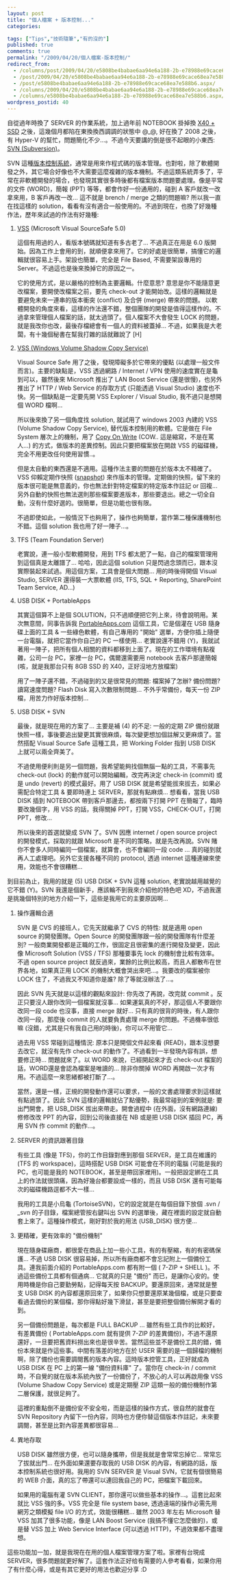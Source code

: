 ```yaml
---
layout: post
title: "個人檔案 + 版本控制..."
categories:

tags: ["Tips","技術隨筆","有的沒的"]
published: true
comments: true
permalink: "/2009/04/20/個人檔案-版本控制/"
redirect_from:
  - /columns/post/2009/04/20/e5808be4babae6aa94e6a188-2b-e78988e69cace68ea7e588b6.aspx/
  - /post/2009/04/20/e5808be4babae6aa94e6a188-2b-e78988e69cace68ea7e588b6.aspx/
  - /post/e5808be4babae6aa94e6a188-2b-e78988e69cace68ea7e588b6.aspx/
  - /columns/2009/04/20/e5808be4babae6aa94e6a188-2b-e78988e69cace68ea7e588b6.aspx/
  - /columns/e5808be4babae6aa94e6a188-2b-e78988e69cace68ea7e588b6.aspx/
wordpress_postid: 40
---
```


自從過年時換了 SERVER 的作業系統，加上過年前 NOTEBOOK 掛掉換 [X40 + SSD](http://columns.chicken-house.net/post/ThinkPadX40-SSD.aspx) 之後，這幾個月都陷在東換換西調調的狀態中 @_@, 好在換了 2008 之後，有 Hyper-V 的幫忙，問題簡化不少...。不過今天要講的倒是很不起眼的小東西: [SVN (Subversion)](http://subversion.tigris.org/)。

SVN 這種[版本控制系統](http://en.wikipedia.org/wiki/Revision_control)，通常是用來作程式碼的版本管理。也對啦，除了軟體開發之外，其它場合好像也不大需要這麼複雜的版本機制。不過這類系統弄多了，平常在非軟體開發的場合，也發現其實很多時後都有檔案版本問題要處理。像是平常的文件 (WORD)，簡報 (PPT) 等等，都會作好一份通用的，碰到 A 客戶就改一改拿來用，B 客戶再改一改... 這不就是 brench / merge 之類的問題嘛? 所以我一直在找這樣的 solution，看看有沒有適合一般使用的。不過到現在，也換了好幾種作法，歷年來試過的作法有好幾種:

1. [VSS](http://msdn.microsoft.com/en-us/aa740435.aspx) (Microsoft Visual SourceSafe 5.0)

   這個有用過的人，看版本號碼就知道有多古老了… 不過真正在用是 6.0 版開始。因為工作上會用的到，就順便拿來用了。它的好處是很簡單，搞懂它的邏輯就很容易上手。架設也簡單，完全是 File Based, 不需要架設專用的 Server。不過這也是後來換掉它的原因之一。

   它的使用方式，是以嚴格的控制為主要邏輯。什麼意思? 意思是你不能隨意更改檔案，要開使改檔案之前，要先 check-out 才能開始改。這樣的邏輯就是要避免未來一連串的版本衝突 (conflict) 及合併 (merge) 帶來的問題。 以軟體開發的角度來看，這樣的作法還不錯，整個團隊的開發是值得這樣作的。不過拿來管理個人檔案的話，就太過頭了。個人檔案不大會發生 LOCK 的問題，就是我改你也改，最後存檔總會有一個人的資料被蓋掉... 不過，如果我是大老闆，有十幾個秘書在幫我打雜的話就難說了 [H]

2. [VSS (Windows Volume Shadow Copy Service)](http://columns.chicken-house.net/post/Volume-Shadow-Copy-Service-.aspx)

   Visual Source Safe 用了之後，發現障礙多於它帶來的優點 (以處理一般文件而言)。主要的缺點是，VSS 透過網路 / Internet / VPN 使用的速度實在是龜到可以，雖然後來 Microsoft 推出了 LAN Boost Service (還是很慢)，也另外推出了 HTTP / Web Service 的存取方式 (只能透過 Visual Studio) 速度也不快。另一個缺點是一定要先開 VSS Explorer / Visual Studio, 我不過只是想開個 WORD 檔啊...

   所以後來換了另一個角度找 solution, 就試用了 windows 2003 內建的 VSS (Volume Shadow Copy Service), 替代版本控制用的軟體。它是做在 File System 層次上的機制，用了 [Copy On Write](http://en.wikipedia.org/wiki/Copy_on_write) (COW.. 這是縮寫，不是在罵人...) 的方式，做版本的差異控制。因此只要把檔案放在開啟 VSS 的磁碟機，完全不用更改任何使用習慣..。

   但是太自動的東西還是不適用。這種作法主要的問題在於版本太不精確了。VSS 仰賴定期作快照 ([snapshot](http://en.wikipedia.org/wiki/Snapshot_algorithm)) 來作版本的管理。定期做的快照，留下來的版本很可能是無意義的，你也無法針對特定檔案的特定版本作註記 or 回複... 另外自動的快照也無法選則那些檔案要進版本，那些要退出。總之一切全自動，沒有什麼好選的。很簡單，但是功能也很有限。

   不過即使如此，一般情況下也夠用了，操作也夠簡單，當作第二種保護機制也不錯。這個 solution 我也用了好一陣子...。

3. TFS (Team Foundation Server)

   老實說，連一般小型軟體開發，用到 TFS 都太肥了一點，自己的檔案管理用到這個真是太離譜了... 哈哈，因此這個 solution 只是閃過念頭而已，跟本沒實際裝起來試過。用這個方案，工具會是個大問題... 用的時後得開個 Visual Studio, SERVER 還得裝一大票軟體 (IIS, TFS, SQL + Reporting, SharePoint Team Service, AD…)

4. USB DISK + PortableApps

   其實這個算不上是個 SOLUTION，只不過順便把它列上來，待會說明用。某次無意間，同事告訴我 [PortableApps.com](http://portableapps.com/) 這個工具，它是個灌在 USB 隨身碟上面的工具 & 一些綠色軟體，有自己專用的 "開始" 選單，方便你插上隨便一台電腦，就把它當作你自己的 PC 一樣使用... 老實說還不錯用 (Y)，我就試著用一陣子，把所有個人相關的資料都移到上面了。現在的工作環境有點複雜，公司一台 PC，家裡一台 PC，偶爾還需要用 notebook 去客戶那邊簡報 (咳，就是我那台只有 8GB SSD 的 X40，正好沒地方放檔案)

   用了一陣子還不錯，不過碰到的又是很常見的問題: 檔案掉了怎辦? 備份問題? 讀寫速度問題? Flash Disk 寫入次數限制問題... 不外乎常備份，每天一份 ZIP 檔，用苦力作好版本控制…

5. USB DISK + SVN

   最後，就是現在用的方案了... 主要是補 (4) 的不足: 一般的定期 ZIP 備份就跟快照一樣，事後要追出變更其實很麻煩，每次變更想加個註解又更麻煩了。當然搭配 Visual Source Safe 這種工具，把 Working Folder 指到 USB DISK 上就可以兩全齊美了。

   不過使用便利則是另一個問題，我希望能夠找個無腦一點的工具，不需事先 check-out (lock) 的動作就可以開始編輯，改完再決定 check-in (commit) 或是 undo (revert) 的模式最好。用了 USB DISK 就是希望能拔來拔去，如果必需配合特定工具 & 要即時連上 SERVER，那就有點麻煩... 想看看，當我 USB DISK 插到 NOTEBOOK 帶到客戶那邊去，都按兩下打開 PPT 在簡報了，臨時要改幾個字，用 VSS 的話，我得關掉 PPT，打開 VSS，CHECK-OUT，打開PPT，修改...

   所以後來的首選就變成 SVN 了。SVN 因應 internet / open source project 的開發模式，採取的就跟 Microsoft 是不同的策略，就是先改再說。SVN 賭你不會多人同時編同一個檔案，就算會，也不會編同一段 code … 真的碰到就再人工處理吧。另外它支援各種不同的 protocol, 透過 internet 這種連線來使用，效能也不會很糟糕...

到目前為止，我用的就是 (5) USB DISK + SVN 這種 solution, 老實說越用越覺的它不錯 (Y)。SVN 我還是個新手，應該輪不到我來介紹他的特色吧 XD，不過我還是挑幾個特別的地方介紹一下，這些是我用它的主要原因啊...

1. 操作邏輯合適

   SVN 是 CVS 的接班人，它先天就繼承了 CVS 的特性: 就是適用 open source 的開發團隊。Open Source 的開發團隊跟一般的開發團隊有什麼差別? 一般商業開發都是正職的工作，很固定且很密集的進行開發及變更，因此像 Microsoft Solution (VSS / TFS) 那種要事先 lock 的機制會比較有效率。不過 open source project 就反過來，業餘的比例比較高，而且人都散布在世界各地，如果真正用 LOCK 的機制大概會哭出來吧...。我要改的檔案被你 LOCK 住了，不過我又不知道你是誰? 除了等就沒辦法了...。

   因此 SVN 先天就是以這樣的觀點來設計: 你先改了再說，改完就 commit 。反正只要沒人跟你改同一個檔案就沒事... 如果運氣真的不好，那這個人不要跟你改同一段 code 也沒事，直接 merge 就好... 只有真的很背的時後，有人跟你改同一段，那麼後 commit 的人就要負責處理 merge 的問題。不過機率很低嘛 (沒錯，尤其是只有我自己用的時後)，你可以不用管它...

   過去用 VSS 常碰到這種情況: 原本只是開個文件起來看 (READ)，跟本沒想要去改它，就沒有先作 check-out 的動作了。不過看到一半發現內容有誤，想要修正時... 問題就來了。以 WORD 來說，已經開起來才去 check-out 檔案的話，WORD還是會認為檔案是唯讀的... 除非你關掉 WORD 再開啟一次才有用。不過這麼一來思緒都被打斷了...。

   當然，還是一樣，正規的開發動作還可以要求，一般的文書處理要求到這樣就有點過頭了。因此 SVN 這樣的邏輯就佔了點優勢，我最常碰到的案例就是: 要出門開會，把 USB_DISK 拔出來帶走。開會過程中 (在外面，沒有網路連線) 修修改改 PPT 的內容，回到公司後直接在 NB 或是把 USB DISK 插回 PC，再用 SVN 作 commit 的動作...。

2. SERVER 的資訊跟著目錄

   有些工具 (像是 TFS)，你的工作目錄對應到那個 SERVER，是工具在維護的 (TFS 的 workspace)，這時搭配 USB DISK 可能會在不同的電腦 (可能是我的 PC，也可能是我的 NOTEBOOK，甚至是帶回家裡用)。一般把設定綁在工具上的作法就很頭痛，因為好幾台都要設成一樣的，而且 USB DISK 還有可能每次的磁碟機路逕都不大一樣...

   我用的工具是小烏龜 (TortoiseSVN)，它的設定就是在每個目錄下放個 .svn / _svn 的子目錄，檔案總管按右鍵叫出 SVN 的選單後，藏在裡面的設定就自動套上來了。這種操作模式，剛好對於我的用法 (USB_DISK) 很方便...

3. 更精確，更有效率的 "備份機制"

   現在隨身碟廠商，都很愛在商品上加一些小工具，有的有壓縮，有的有密碼保護... 不過 USB DISK 很容易掉，所以所有廠商都不會忘記附上一個備份工具。連我前面介紹的 PortableApps.com 都有附一個 ( 7-ZIP + SHELL )。不過這些備份工具都有個通病... 它就真的只是 "備份" 而已，是讓你心安的。使用時機是你自己要勤勞點，記得每天按 BACKUP。要還原回來，通常就是整支 USB DISK 的內容都還原回來了，如果你只想要還原某幾個檔，或是只要查看過去備份的某個檔，那你得點好幾下滑鼠，甚至是要把整個備份解開才看的到。

   另一個備份問題是，每次都是 FULL BACKUP ... 雖然有些工具作的比較好，有差異備份 ( PortableApps.com 就有提供 7-ZIP 的差異備份)，不過不還原還好，一旦要把舊資料撈出來也是很辛苦。當然這些並不是備份工具的錯，備份本來就是作這些事。中間有落差的地方在於 USER 需要的是一個歸檔的機制啊，除了備份也需要調閱舊的版本內容。這時版本控管工具，正好就成為 USB DISK 在 PC 上的第一線 "備份資料庫" 了。當你在 check-in / commit 時，不自覺的就在版本系統內放了一份備份了，不放心的人可以再啟用像 VSS (Volume Shadow Copy Service) 或是定期壓 ZIP 這類一般的備份機制作第二層保護，就很足夠了。

   這裡的重點倒不是備份安不安全啦，而是這樣的操作方式，很自然的就會在 SVN Repository 內留下一份內容，同時也方便你替這個版本作註記，未來要調閱，甚至是比對內容差異都很容易...

4. 異地存取

   USB DISK 雖然很方便，也可以隨身攜帶，但是我就是會常常忘掉它... 常常忘了拔就出門... 在外面如果還要存取我的 USB DISK 的內容，有網路的話，版本控制系統也很好用。我用的 SVN SERVER 是 Visual SVN，它就有個很簡易的 WEB 介面，真的忘了帶還可以連回我自己的 PC，把檔案下載回來。

   如果用的電腦有灌 SVN CLIENT，那你還可以做些基本的操作...。這套比起來就比 VSS 強的多。VSS 完全是 file system base, 透過遠端的操作必需先用網芳之類模擬 file I/O 的方式，效能很糟糕... 雖然 2003 年左右 Microsoft 替 VSS 加其了很多功能，像是 LAN Boost Service (我搞不懂它怎麼做的)，或是替 VSS 加上 Web Service Interface (可以透過 HTTP)，不過效果都不盡理想。

這些功能加一加，就是我現在在用的個人檔案管理方案了啦。家裡有台現成 SERVER，很多問題就更好解了。這套作法正好给有需要的人參考看看，如果你用了有什麼心得，或是有其它更好的用法也歡迎分享 :D
